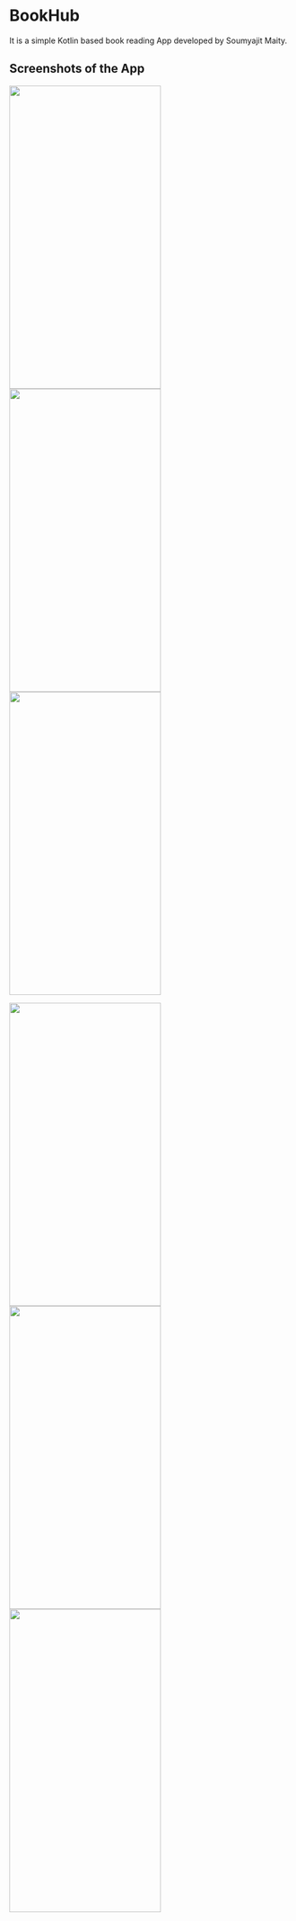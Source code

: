 # BookHub
It is a simple Kotlin based book reading App developed by Soumyajit Maity.

## Screenshots of the App

<img src = "https://user-images.githubusercontent.com/66898088/99882048-a48bfa00-2c43-11eb-955a-6bd568daaa4d.jpg" width="270px" height="540px">                                       <img src = "https://user-images.githubusercontent.com/66898088/99882106-1ebc7e80-2c44-11eb-9c7e-ea0d7ef2fa2c.jpg" width="270px" height="540px">                                                                     <img src = "https://user-images.githubusercontent.com/66898088/99882187-a2766b00-2c44-11eb-849b-749aa551b5a9.jpg" width="270px" height="540px">





<img src = "https://user-images.githubusercontent.com/66898088/99882212-d9e51780-2c44-11eb-9638-97b5d532b0c3.jpg" width="270px" height="540px">                                       <img src = "https://user-images.githubusercontent.com/66898088/99882213-dc477180-2c44-11eb-8d7e-6b6b0e0c6201.jpg" width="270px" height="540px">                                                                     <img src = "https://user-images.githubusercontent.com/66898088/99882215-de113500-2c44-11eb-8644-4f5f41de43a0.jpg" width="270px" height="540px">
